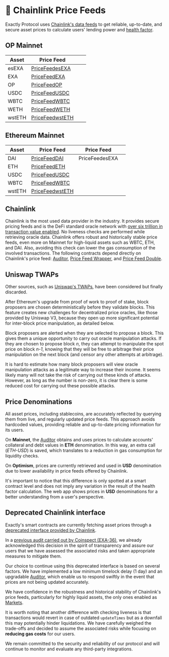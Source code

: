 # 🔮 Chainlink Price Feeds

Exactly Protocol uses [Chainlink's data feeds](https://docs.chain.link/docs/using-chainlink-reference-contracts/) to get reliable, up-to-date, and secure asset prices to calculate users' lending power and [health factor](https://docs.exact.ly/guides/liquidations#health-factor).

## OP Mainnet

<table><thead><tr><th>Asset</th><th>Price Feed</th><th data-hidden></th><th data-hidden></th></tr></thead><tbody><tr><td>esEXA</td><td><a href="https://optimistic.etherscan.io/address/0x5fE09baAa75fd107a8dF8565813f66b3603a13D3">PriceFeedesEXA</a></td><td></td><td></td></tr><tr><td>EXA</td><td><a href="https://optimistic.etherscan.io/address/0x5fe09baaa75fd107a8df8565813f66b3603a13d3">PriceFeedEXA</a></td><td></td><td></td></tr><tr><td>OP</td><td><a href="https://optimistic.etherscan.io/address/0x0D276FC14719f9292D5C1eA2198673d1f4269246">PriceFeedOP</a></td><td></td><td></td></tr><tr><td>USDC</td><td><a href="https://optimistic.etherscan.io/address/0x16a9fa2fda030272ce99b29cf780dfa30361e0f3">PriceFeedUSDC</a></td><td></td><td></td></tr><tr><td>WBTC</td><td><a href="https://optimistic.etherscan.io/address/0x718a5788b89454aae3a028ae9c111a29be6c2a6f">PriceFeedWBTC</a></td><td></td><td></td></tr><tr><td>WETH</td><td><a href="https://optimistic.etherscan.io/address/0x13e3Ee699D1909E989722E753853AE30b17e08c5">PriceFeedWETH</a></td><td></td><td></td></tr><tr><td>wstETH</td><td><a href="https://optimistic.etherscan.io/address/0x698b585cbc4407e2d54aa898b2600b53c68958f7">PriceFeedwstETH</a></td><td></td><td></td></tr></tbody></table>

## Ethereum Mainnet

<table><thead><tr><th>Asset</th><th>Price Feed</th><th data-hidden>Price Feed</th><th data-hidden></th></tr></thead><tbody><tr><td>DAI</td><td><a href="https://etherscan.io/address/0x773616E4d11A78F511299002da57A0a94577F1f4">PriceFeedDAI</a></td><td>PriceFeedesEXA</td><td></td></tr><tr><td>ETH</td><td><a href="https://etherscan.io/address/0x5f4eC3Df9cbd43714FE2740f5E3616155c5b8419">PriceFeedETH</a></td><td></td><td></td></tr><tr><td>USDC</td><td><a href="https://etherscan.io/address/0x986b5E1e1755e3C2440e960477f25201B0a8bbD4">PriceFeedUSDC</a></td><td></td><td></td></tr><tr><td>WBTC</td><td><a href="https://etherscan.io/address/0xB92E0A6E56d60aeD6B99c21350D9DE56cA8c648f">PriceFeedWBTC</a></td><td></td><td></td></tr><tr><td>wstETH</td><td><a href="https://etherscan.io/address/0x48304b3ab7f906ede1e9008c9b41a9528c26859f">PriceFeedwstETH</a></td><td></td><td></td></tr></tbody></table>

## Chainlink

Chainlink is the most used data provider in the industry. It provides secure pricing feeds and is the DeFi standard oracle network with [over six trillion in transaction value enabled](https://chain.link/). No liveness checks are performed while retrieving oracle data. Chainlink offers robust and historically stable price feeds, even more on Mainnet for high-liquid assets such as WBTC, ETH, and DAI. Also, avoiding this check can lower the gas consumption of the involved transactions. The following contracts depend directly on Chainlink's price feed: [Auditor](protocol/auditor.md), [Price Feed Wrapper](protocol/pricefeedwrapper.md), and [Price Feed Double](protocol/pricefeeddouble.md).

## Uniswap TWAPs

Other sources, such as [Uniswap's TWAPs](https://docs.uniswap.org/protocol/concepts/V3-overview/oracle), have been considered but finally discarded.

After Ethereum's upgrade from proof of work to proof of stake, block proposers are chosen deterministically before they validate blocks. This feature creates new challenges for decentralized price oracles, like those provided by Uniswap V3, because they open up more significant potential for inter-block price manipulation, as detailed below.

Block proposers are alerted when they are selected to propose a block. This gives them a unique opportunity to carry out oracle manipulation attacks. If they are chosen to propose block _n_, they can attempt to manipulate the spot price on block _n-1_, knowing that they will be free to arbitrage their price manipulation on the next block (and censor any other attempts at arbitrage).

It is hard to estimate how many block proposers will view oracle manipulation attacks as a legitimate way to increase their income. It seems likely many will not take the risk of carrying out these kinds of attacks. However, as long as the number is non-zero, it is clear there is some reduced cost for carrying out these possible attacks.

## Price Denominations

All asset prices, including stablecoins, are accurately reflected by querying them from live, and regularly updated price feeds. This approach avoids hardcoded values, providing reliable and up-to-date pricing information for its users.

On **Mainnet**, the [Auditor](protocol/auditor.md) obtains and uses prices to calculate accounts' collateral and debt values in **ETH** denomination. In this way, an extra call (_ETH-USD_) is saved, which translates to a reduction in gas consumption for liquidity checks.

On **Optimism**, prices are currently retrieved and used in **USD** denomination due to lower availability in price feeds offered by Chainlink.

It's important to notice that this difference is only spotted at a smart contract level and does not imply any variation in the result of the health factor calculation. The web app shows prices in **USD** denominations for a better understanding from a user's perspective.

## Deprecated Chainlink interface

Exactly's smart contracts are currently fetching asset prices through a [deprecated interface provided by Chainlink](https://github.com/smartcontractkit/chainlink/blob/e1e78865d4f3e609e7977777d7fb0604913b63ed/contracts/src/v0.6/EACAggregatorProxy.sol#L41-L58).

In a [previous audit carried out by Coinspect (EXA-36)](https://github.com/exactly/audits/blob/main/Coinspect%204th%20audit%20\(Oct-22\).pdf), we already acknowledged this decision in the spirit of transparency and assure our users that we have assessed the associated risks and taken appropriate measures to mitigate them.

Our choice to continue using this deprecated interface is based on several factors. We have implemented a low minimum timelock delay (1 day) and an upgradable [Auditor](protocol/auditor.md), which enable us to respond swiftly in the event that prices are not being updated accurately.

We have confidence in the robustness and historical stability of Chainlink's price feeds, particularly for highly liquid assets, the only ones enabled as [Markets](protocol/market/).

It is worth noting that another difference with checking liveness is that transactions would revert in case of outdated `updateTimes` but as a downfall this may potentially hinder liquidations. We have carefully weighed the trade-offs and decided to assume the associated risks while focusing on **reducing gas costs** for our users.

We remain committed to the security and reliability of our protocol and will continue to monitor and evaluate any third-party integrations.
